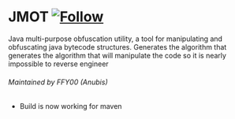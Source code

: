 JMOT [![Follow](https://img.shields.io/twitter/follow/MissingClara.svg)](http://twitter.com/intent/user?screen_name=MissingClara)
===

Java multi-purpose obfuscation utility, a tool for manipulating and obfuscating java bytecode structures. Generates the algorithm that generates the algorithm that will manipulate the code so it is nearly impossible to reverse engineer

###### Maintained by FFY00 (Anubis)

- Build is now working for maven
